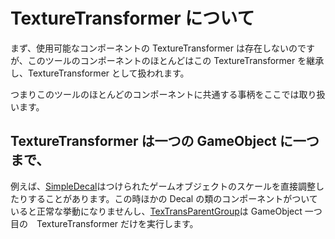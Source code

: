 # TextureTransformer について

まず、使用可能なコンポーネントの TextureTransformer は存在しないのですが、このツールのコンポーネントのほとんどはこの TextureTransformer を継承し、TextureTransformer として扱われます。

つまりこのツールのほとんどのコンポーネントに共通する事柄をここでは取り扱います。

## TextureTransformer は一つの GameObject に一つまで、

例えば、[SimpleDecal](SimpleDecal.md)はつけられたゲームオブジェクトのスケールを直接調整したりすることがあります。この時ほかの Decal の類のコンポーネントがついていると正常な挙動になりませんし、[TexTransParentGroup](TexTransParentGroup.md)は GameObject 一つ目の　TextureTransformer だけを実行します。
